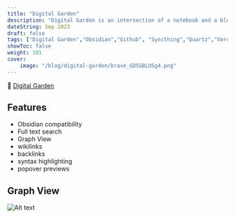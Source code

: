 ```yaml
---
title: "Digital Garden"
description: "Digital Garden is an intersection of a notebook and a blog"
dateString: Sep 2023
draft: false
tags: ["Digital Garden","Obsidian","Github", "Syncthing","Quartz","Vercel","VS Code"]
showToc: false
weight: 101
cover:
    image: "/blog/digital-garden/brave_GD5GBLU5g4.png"
---
```


🔗 [Digital Garden](https://digital-garden-tanzeel.vercel.app/)

## Features

- Obsidian compatibility
- Full text search
- Graph View
- wikilinks
- backlinks
- syntax highlighting
- popover previews

## Graph View

![Alt text](/blog/digital-garden/brave_eqf9fqtM5R.png)